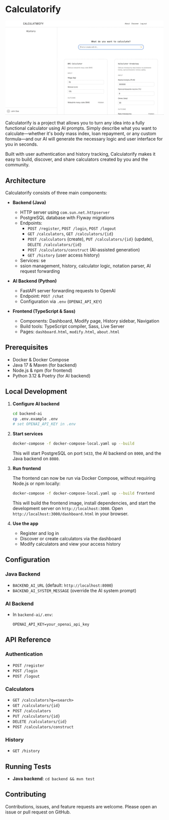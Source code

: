 # Calculatorify

![Calculatorify Demo](showcase.gif)

Calculatorify is a project that allows you to turn any idea into a fully functional calculator using AI prompts. Simply describe what you want to calculate—whether it's body mass index, loan repayment, or any custom formula—and our AI will generate the necessary logic and user interface for you in seconds.

Built with user authentication and history tracking, Calculatorify makes it easy to build, discover, and share calculators created by you and the community.

## Architecture

Calculatorify consists of three main components:

- **Backend (Java)**
  - HTTP server using `com.sun.net.httpserver`
  - PostgreSQL database with Flyway migrations
  - Endpoints:
    - `POST /register`, `POST /login`, `POST /logout`
    - `GET /calculators`, `GET /calculators/{id}`
    - `POST /calculators` (create), `PUT /calculators/{id}` (update), `DELETE /calculators/{id}`
    - `POST /calculators/construct` (AI-assisted generation)
    - `GET /history` (user access history)
  - Services: se
  - ssion management, history, calculator logic, notation parser, AI request forwarding

- **AI Backend (Python)**
  - FastAPI server forwarding requests to OpenAI
  - Endpoint: `POST /chat`
  - Configuration via `.env` (`OPENAI_API_KEY`)

- **Frontend (TypeScript & Sass)**
  - Components: Dashboard, Modify page, History sidebar, Navigation
  - Build tools: TypeScript compiler, Sass, Live Server
  - Pages: `dashboard.html`, `modify.html`, `about.html`

## Prerequisites

- Docker & Docker Compose
- Java 17 & Maven (for backend)
- Node.js & npm (for frontend)
- Python 3.12 & Poetry (for AI backend)

## Local Development

1. **Configure AI backend**
   ```bash
   cd backend-ai
   cp .env.example .env
   # set OPENAI_API_KEY in .env
   ```

2. **Start services**
   ```bash
   docker-compose -f docker-compose-local.yaml up --build
   ```
   This will start PostgreSQL on port `5433`, the AI backend on `8000`, and the Java backend on `8080`.

3. **Run frontend**

   The frontend can now be run via Docker Compose, without requiring Node.js or npm locally:

   ```bash
   docker-compose -f docker-compose-local.yaml up --build frontend
   ```

   This will build the frontend image, install dependencies, and start the development server on `http://localhost:3000`. Open `http://localhost:3000/dashboard.html` in your browser.

4. **Use the app**
   - Register and log in
   - Discover or create calculators via the dashboard
   - Modify calculators and view your access history

## Configuration

### Java Backend
- `BACKEND_AI_URL` (default: `http://localhost:8000`)
- `BACKEND_AI_SYSTEM_MESSAGE` (override the AI system prompt)

### AI Backend
- In `backend-ai/.env`:
  ```dotenv
  OPENAI_API_KEY=your_openai_api_key
  ```

## API Reference

### Authentication
- `POST /register`
- `POST /login`
- `POST /logout`

### Calculators
- `GET /calculators?q=<search>`
- `GET /calculators/{id}`
- `POST /calculators`
- `PUT /calculators/{id}`
- `DELETE /calculators/{id}`
- `POST /calculators/construct`

### History
- `GET /history`

## Running Tests
- **Java backend**: `cd backend && mvn test`

## Contributing
Contributions, issues, and feature requests are welcome. Please open an issue or pull request on GitHub.
